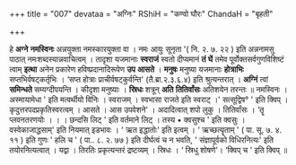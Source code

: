 +++
title = "007"
devataa = "अग्निः"
RShiH = "कण्वो घौरः"
ChandaH = "बृहती"

+++


हे **अग्ने** **नमस्विनः** अन्नयुक्ता नमस्कारयुक्ता वा । नमः आयुः सूनृता '( नि. २. ७. २२ ) इति अन्ननामसु पाठात् नमःशब्दस्यान्नवाचित्वम् । तादृशा यजमानाः **स्वराजं** स्वतो दीप्यमानं **तं** **घें** तमेव पूर्वोक्तसर्वगुणविशिष्टं त्वाम् **इत्था** अनेन प्रकारेण हविष्प्रदानादिरूपेण **उप** **आसते** । **मनुषः** मनुष्या यजमानाः **होत्राभिः** सप्तभिर्वषट्कर्तृभिः । ‘सप्त होत्राः प्राचीर्वषट्कुर्वन्ति' (तै.ब्रा.२.३.६.४) इति श्रुत्यन्तरात् । **अग्निं** त्वां **समिन्धते** सम्यग्दीपयन्ति । कीदृशा मनुष्याः । **स्रिधः** शत्रून् **अति** **तितिर्वांसः** अतिशयेन तरन्तः ॥ नमस्विनः । अस्मायामेधा ' इति मत्वर्थीयो विनिः । स्वराजम् । स्वभासा राजते इति स्वराट् ।' सत्सूद्विष° ' इति क्विप् । कृदुत्तरपदप्रकृतिस्वरत्वम् । आसते । आस
उपवेशने' । अदादित्वात् शपो लुकु । तितिर्वांसः । ‘तॄ प्लवनतरणयोः । । । छन्दसि लिट् ' इति वर्तमाने लिट् । तस्य • क्वसुश्च ' इति क्वसुः । वस्वेकाजाद्धसाम्' इति नियमात् इडभावः । ‘ ऋत इद्धातोः' इति इत्वम् । ‘ ऋच्छत्यॄताम् ' ( पा. सू. ७. ४. ११ ) इति गुणः ' हलि च ' ( पा.. ८. २. ७७ ) इति दीर्घत्वं च न भवति, ' संज्ञापूर्वको विधिरनित्यः' इति तयोरनित्यत्वात् । यद्वा । तिरतिः प्रकृत्यन्तरं द्रष्टव्यम् । स्रिधः । ‘ स्रिधु शोषणे'। ‘क्विप् च ' इति क्विप् ॥